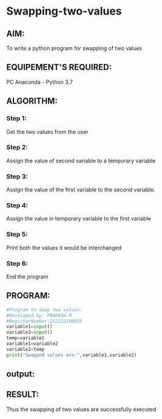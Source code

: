 # Swapping-two-values
## AIM:

To write a python program for swapping of two values

## EQUIPEMENT'S REQUIRED: 

PC
Anaconda - Python 3.7

## ALGORITHM: 

### Step 1:
Get the two values from the user
### Step 2: 
Assign the value of second variable to a temporary variable 
### Step 3: 
Assign the value of the first variable to the second variable.
### Step 4:  
Assign the value in temporary variable to the first variable
### Step 5: 
Print both the values it would be interchanged
### Step 6: 
End the program

## PROGRAM:
```python
#Program to swap two values.
#Developed by: PRAKASH M
#RegisterNumber:212222100035
variable1=input()
variable2=input()
temp=variable1
variable1=variable2
variable2=temp
print("Swapped values are:",variable1,variable2)
```
## output:


## RESULT:

Thus the swapping of two values are successfully executed
